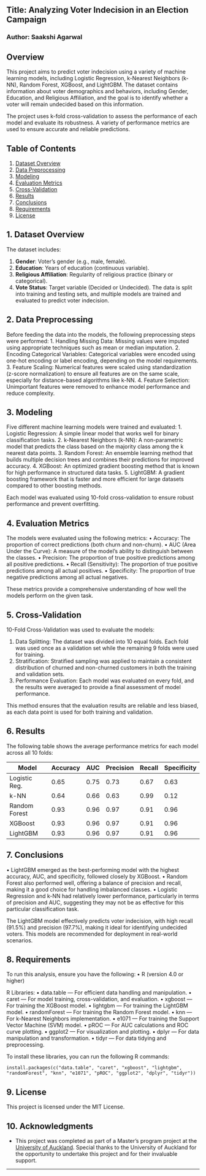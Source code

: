 ## Title: Analyzing Voter Indecision in an Election Campaign
### Author: Saakshi Agarwal

## Overview

This project aims to predict voter indecision using a variety of machine learning models, including Logistic Regression, k-Nearest Neighbors (k-NN), Random Forest, XGBoost, and LightGBM. The dataset contains information about voter demographics and behaviors, including Gender, Education, and Religious Affiliation, and the goal is to identify whether a voter will remain undecided based on this information.

The project uses k-fold cross-validation to assess the performance of each model and evaluate its robustness. A variety of performance metrics are used to ensure accurate and reliable predictions.

## Table of Contents
1.	[Dataset Overview](#DatasetOverview)
2.	[Data Preprocessing](#DataPreprocessing)
3.	[Modeling](#Modeling)
4.	[Evaluation Metrics](#EvaluationMetrics)
5.	[Cross-Validation](#Cross-Validation)
6.	[Results](#Results)
7.	[Conclusions](#Conclusions)
8.	[Requirements](#Requirements)
9.	[License](#License)
    
## 1.  Dataset Overview

The dataset includes:
1. **Gender**: Voter’s gender (e.g., male, female).
2. **Education**: Years of education (continuous variable).
3. **Religious Affiliation**: Regularity of religious practice (binary or categorical).
4. **Vote Status**: Target variable (Decided or Undecided).
The data is split into training and testing sets, and multiple models are trained and evaluated to predict voter indecision.

## 2. Data Preprocessing

Before feeding the data into the models, the following preprocessing steps were performed:
	1.	Handling Missing Data: Missing values were imputed using appropriate techniques such as mean or median imputation.
	2.	Encoding Categorical Variables: Categorical variables were encoded using one-hot encoding or label encoding, depending on the model requirements.
	3.	Feature Scaling: Numerical features were scaled using standardization (z-score normalization) to ensure all features are on the same scale, especially for distance-based algorithms like k-NN.
	4.	Feature Selection: Unimportant features were removed to enhance model performance and reduce complexity.


## 3. Modeling

Five different machine learning models were trained and evaluated:
	1.	Logistic Regression: A simple linear model that works well for binary classification tasks.
	2.	k-Nearest Neighbors (k-NN): A non-parametric model that predicts the class based on the majority class among the k nearest data points.
	3.	Random Forest: An ensemble learning method that builds multiple decision trees and combines their predictions for improved accuracy.
	4.	XGBoost: An optimized gradient boosting method that is known for high performance in structured data tasks.
	5.	LightGBM: A gradient boosting framework that is faster and more efficient for large datasets compared to other boosting methods.

Each model was evaluated using 10-fold cross-validation to ensure robust performance and prevent overfitting.


## 4. Evaluation Metrics

The models were evaluated using the following metrics:
	•	Accuracy: The proportion of correct predictions (both churn and non-churn).
	•	AUC (Area Under the Curve): A measure of the model’s ability to distinguish between the classes.
	•	Precision: The proportion of true positive predictions among all positive predictions.
	•	Recall (Sensitivity): The proportion of true positive predictions among all actual positives.
	•	Specificity: The proportion of true negative predictions among all actual negatives.

These metrics provide a comprehensive understanding of how well the models perform on the given task.


## 5. Cross-Validation

10-Fold Cross-Validation was used to evaluate the models:
1.	Data Splitting: The dataset was divided into 10 equal folds. Each fold was used once as a validation set while the remaining 9 folds were used for training.
2.	Stratification: Stratified sampling was applied to maintain a consistent distribution of churned and non-churned customers in both the training and validation sets.
 3.	Performance Evaluation: Each model was evaluated on every fold, and the results were averaged to provide a final assessment of model performance.

This method ensures that the evaluation results are reliable and less biased, as each data point is used for both training and validation.

## 6. Results

The following table shows the average performance metrics for each model across all 10 folds:

| Model            | Accuracy | AUC  | Precision | Recall | Specificity |
|------------------|----------|------|-----------|--------|-------------|
| Logistic Reg.    | 0.65     | 0.75 | 0.73      | 0.67   | 0.63        |
| k-NN             | 0.64     | 0.66 | 0.63      | 0.99   | 0.12        |
| Random Forest    | 0.93     | 0.96 | 0.97      | 0.91   | 0.96        |
| XGBoost          | 0.93     | 0.96 | 0.97      | 0.91   | 0.96        |
| LightGBM         | 0.93     | 0.96 | 0.97      | 0.91   | 0.96        |


## 7. Conclusions

•	LightGBM emerged as the best-performing model with the highest accuracy, AUC, and specificity, followed closely by XGBoost.
•	Random Forest also performed well, offering a balance of precision and recall, making it a good choice for handling imbalanced classes.
•	Logistic Regression and k-NN had relatively lower performance, particularly in terms of precision and AUC, suggesting they may not be as effective for this particular classification task.

The LightGBM model effectively predicts voter indecision, with high recall (91.5%) and precision (97.7%), making it ideal for identifying undecided voters. This models are recommended for deployment in real-world scenarios.


## 8. Requirements

To run this analysis, ensure you have the following:
	•	R (version 4.0 or higher)

R Libraries:
	•	data.table — For efficient data handling and manipulation.
	•	caret — For model training, cross-validation, and evaluation.
	•	xgboost — For training the XGBoost model.
	•	lightgbm — For training the LightGBM model.
	•	randomForest — For training the Random Forest model.
	•	knn — For k-Nearest Neighbors implementation.
	•	e1071 — For training the Support Vector Machine (SVM) model.
	•	pROC — For AUC calculations and ROC curve plotting.
	•	ggplot2 — For visualization and plotting.
	•	dplyr — For data manipulation and transformation.
	•	tidyr — For data tidying and preprocessing.

To install these libraries, you can run the following R commands:

	install.packages(c("data.table", "caret", "xgboost", "lightgbm", "randomForest", "knn", "e1071", "pROC", "ggplot2", "dplyr", "tidyr"))


## 9. License

This project is licensed under the MIT License.


## 10. Acknowledgments

- This project was completed as part of a Master’s program project at the [University of Auckland](https://www.auckland.ac.nz/en.html). Special thanks to the University of Auckland for the opportunity to undertake this project and for their invaluable support.
---

